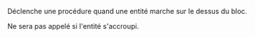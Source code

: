 Déclenche une procédure quand une entité marche sur le dessus du bloc.

Ne sera pas appelé si l'entité s'accroupi.
